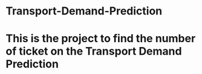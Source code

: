 # Transport-Demand-Prediction
# This is the project to find the number of ticket on the Transport Demand Prediction
